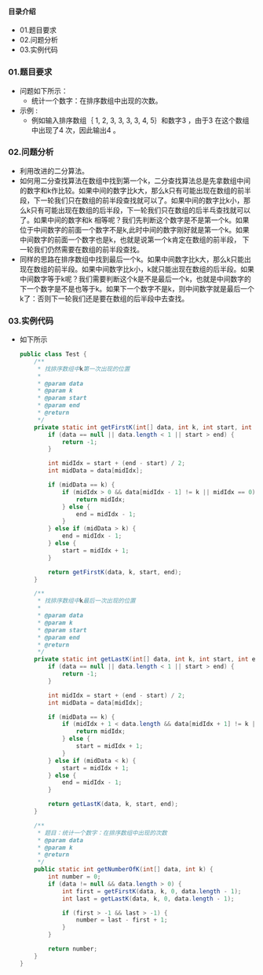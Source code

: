 #### 目录介绍
- 01.题目要求
- 02.问题分析
- 03.实例代码


### 01.题目要求
- 问题如下所示：
    - 统计一个数字：在排序数组中出现的次数。
- 示例 :
    - 例如输入排序数组｛ 1, 2, 3, 3, 3, 3, 4, 5｝和数字3 ，由于3 在这个数组中出现了4 次，因此输出4 。


### 02.问题分析
- 利用改进的二分算法。 
- 如何用二分查找算法在数组中找到第一个k，二分查找算法总是先拿数组中间的数字和k作比较。如果中间的数字比k大，那么k只有可能出现在数组的前半段，下一轮我们只在数组的前半段查找就可以了。如果中间的数字比k小，那么k只有可能出现在数组的后半段，下一轮我们只在数组的后半乓查找就可以了。如果中间的数字和k 相等呢？我们先判断这个数字是不是第一个k。如果位于中间数字的前面一个数字不是k,此时中间的数字刚好就是第一个k。如果中间数字的前面一个数字也是k，也就是说第一个k肯定在数组的前半段， 下一轮我们仍然需要在数组的前半段查找。 
- 同样的思路在排序数组中找到最后一个k。如果中间数字比k大，那么k只能出现在数组的前半段。如果中间数字比k小，k就只能出现在数组的后半段。如果中间数字等于k呢？我们需要判断这个k是不是最后一个k，也就是中间数字的下一个数字是不是也等于k。如果下一个数字不是k，则中间数字就是最后一个k了：否则下一轮我们还是要在数组的后半段中去查找。


### 03.实例代码
- 如下所示
    ```java
    public class Test {
        /**
         * 找排序数组中k第一次出现的位置
         *
         * @param data
         * @param k
         * @param start
         * @param end
         * @return
         */
        private static int getFirstK(int[] data, int k, int start, int end) {
            if (data == null || data.length < 1 || start > end) {
                return -1;
            }
    
            int midIdx = start + (end - start) / 2;
            int midData = data[midIdx];
    
            if (midData == k) {
                if (midIdx > 0 && data[midIdx - 1] != k || midIdx == 0) {
                    return midIdx;
                } else {
                    end = midIdx - 1;
                }
            } else if (midData > k) {
                end = midIdx - 1;
            } else {
                start = midIdx + 1;
            }
    
            return getFirstK(data, k, start, end);
        }
    
        /**
         * 找排序数组中k最后一次出现的位置
         *
         * @param data
         * @param k
         * @param start
         * @param end
         * @return
         */
        private static int getLastK(int[] data, int k, int start, int end) {
            if (data == null || data.length < 1 || start > end) {
                return -1;
            }
    
            int midIdx = start + (end - start) / 2;
            int midData = data[midIdx];
    
            if (midData == k) {
                if (midIdx + 1 < data.length && data[midIdx + 1] != k || midIdx == data.length - 1) {
                    return midIdx;
                } else {
                    start = midIdx + 1;
                }
            } else if (midData < k) {
                start = midIdx + 1;
            } else {
                end = midIdx - 1;
            }
    
            return getLastK(data, k, start, end);
        }
    
        /**
         * 题目：统计一个数字：在排序数组中出现的次数
         * @param data
         * @param k
         * @return
         */
        public static int getNumberOfK(int[] data, int k) {
            int number = 0;
            if (data != null && data.length > 0) {
                int first = getFirstK(data, k, 0, data.length - 1);
                int last = getLastK(data, k, 0, data.length - 1);
    
                if (first > -1 && last > -1) {
                    number = last - first + 1;
                }
            }
    
            return number;
        }
    }
    ```
